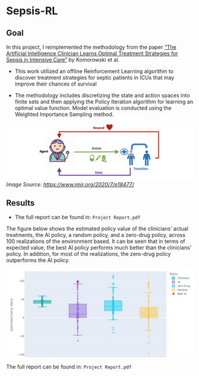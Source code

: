 # Sepsis-RL

## Goal

In this project, I reimplemented the methodology from the paper [“The Artificial Intelligence Clinician Learns Optimal Treatment Strategies for Sepsis in Intensive Care”](https://www.nature.com/articles/s41591-018-0213-5) by Komorowski et al. 

- This work utilized an offline Reinforcement Learning algorithm to discover treatment strategies for septic patients in ICUs that may improve their chances of survival

- The methodology includes discretizing the state and action spaces into finite sets and then applying the Policy Iteration algorithm for learning an optimal value function. Model evaluation is conducted using the Weighted Importance Sampling method.


 ![Sepsis-RL](https://github.com/OdedMous/Sepsis-RL/blob/main/images/RL%20framework.png) 
*Image Source: https://www.jmir.org/2020/7/e18477/* 


## Results

- The full report can be found in: ```Project Report.pdf```

The figure below shows the estimated policy value of the clinicians’ actual treatments, the AI policy, a random policy, and a zero-drug policy, across 100 realizations of the environment based. It can be seen that in terms of expected value, the best AI policy performs much better than the clinicians' policy. In addition, for most of the realizations, the zero-drug policy outperforms the AI policy.

![Sepsis-RL](https://github.com/OdedMous/Sepsis-RL/blob/main/images/Result1.png)


The full report can be found in: ```Project Report.pdf```

